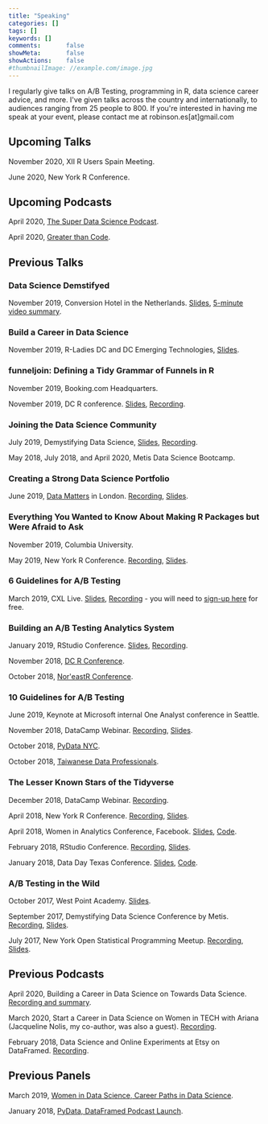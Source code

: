 ```yaml
---
title: "Speaking"
categories: []
tags: []
keywords: []
comments:       false
showMeta:       false
showActions:    false
#thumbnailImage: //example.com/image.jpg
---
```


I regularly give talks on A/B Testing, programming in R, data science career advice, and more. I've given talks across the country and internationally, to audiences ranging from 25 people to 800. If you're interested in having me speak at your event, please contact me at robinson.es[at]gmail.com

## Upcoming Talks

November 2020, XII R Users Spain Meeting.

June 2020, New York R Conference. 

## Upcoming Podcasts

April 2020, [The Super Data Science Podcast](https://www.superdatascience.com/podcast). 

April 2020, [Greater than Code](https://www.greaterthancode.com/). 

## Previous Talks 

### Data Science Demstifyed 

November 2019, Conversion Hotel in the Netherlands. [Slides](https://www.slideshare.net/webanalisten/ch2019-keynote-emily-robinson-data-science-demystified), [5-minute video summary](https://conversionhotel.com/session/keynote-2019-data-science-demystified/).

### Build a Career in Data Science 

November 2019, R-Ladies DC and DC Emerging Technologies, [Slides](https://speakerdeck.com/robinsones/build-a-career-in-data-science).

### funneljoin: Defining a Tidy Grammar of Funnels in R

November 2019, Booking.com Headquarters.

November 2019, DC R conference. [Slides](https://speakerdeck.com/robinsones/funneljoin-defining-a-tidy-grammar-of-funnels-in-r), [Recording](https://www.youtube.com/watch?v=-n4XaYHDlG8&feature=youtu.be).

### Joining the Data Science Community

July 2019, Demystifying Data Science, [Slides](https://speakerdeck.com/robinsones/joining-the-data-science-community), [Recording](https://www.youtube.com/watch?v=YiROP9-OJh4&feature=youtu.be).

May 2018, July 2018, and April 2020, Metis Data Science Bootcamp.

### Creating a Strong Data Science Portfolio

June 2019, [Data Matters](https://skillsmatter.com/meetups/11783-keynote-evening-with-emily-robinson) in London. [Recording](https://skillsmatter.com/skillscasts/13056-creating-a-strong-data-science-portfolio), [Slides](https://speakerdeck.com/robinsones/build-a-strong-data-science-portfolio).

### Everything You Wanted to Know About Making R Packages but Were Afraid to Ask

November 2019, Columbia University. 

May 2019, New York R Conference. [Recording](https://www.youtube.com/embed/33BzunEXEIE),  [Slides](https://www.slideshare.net/EmilyRobinson52/everything-you-wanted-to-know-about-making-an-r-package-but-were-afraid-to-ask).

### 6 Guidelines for A/B Testing

March 2019, CXL Live. [Slides](https://www.slideshare.net/EmilyRobinson52/6-guidelines-for-ab-testing-145531526), [Recording](https://conversionxl.com/institute/media/guidelines-for-ab-testing/) - you will need to [sign-up here](https://conversionxl.com/institute/checkout/) for free.

### Building an A/B Testing Analytics System

January 2019, RStudio Conference. [Slides](https://www.slideshare.net/secret/Ba52FYuH2FoWE), [Recording](https://resources.rstudio.com/rstudio-conf-2019/building-an-ab-testing-analytics-system-with-r-and-shiny). 

November 2018, [DC R Conference](https://www.rstats.ai/speakers/).

October 2018, [Nor'eastR Conference](https://noreastrconf.com/schedule/). 

### 10 Guidelines for A/B Testing

June 2019, Keynote at Microsoft internal One Analyst conference in Seattle. 

November 2018, DataCamp Webinar. [Recording](https://support.datacamp.com/hc/en-us/articles/360012283593-Nov-2018-Webinar-10-Guidelines-for-A-B-Testing), [Slides](https://docs.google.com/presentation/d/19_x0RJqz10ZPCC29IVkp6mDEJiitXglSgkdM4DAKW6Q/edit). 

October 2018, [PyData NYC](https://pydata.org/nyc2018/). 

October 2018, [Taiwanese Data Professionals](https://www.meetup.com/Taiwanese-Data-Professionals/events/vdgkdqyxnbjc/).

### The Lesser Known Stars of the Tidyverse

December 2018, DataCamp Webinar. [Recording](https://www.youtube.com/watch?v=uG3igAGX7UE&t=632s).

April 2018, New York R Conference. [Recording](https://www.youtube.com/watch?v=ax4LXQ5t38k), [Slides](https://www.slideshare.net/secret/sMVjYvcd7yh16z).

April 2018, Women in Analytics Conference, Facebook. [Slides](https://www.slideshare.net/secret/AcaLNF6VSwtkrT), [Code](https://github.com/robinsones/wia_talk/blob/master/wia_talk.Rmd). 

February 2018, RStudio Conference. [Recording](https://www.rstudio.com/resources/videos/the-lesser-known-stars-of-the-tidyverse/), [Slides](https://www.slideshare.net/EmilyRobinson52/the-lesser-known-stars-of-the-tidyverse). 

January 2018, Data Day Texas Conference. [Slides](https://github.com/robinsones/Data-Day-Talk/blob/master/Data_day_presentation.pdf), [Code](https://github.com/robinsones/Data-Day-Talk/blob/master/data_day_script_accompanying.md). 

###  A/B Testing in the Wild

October 2017, West Point Academy. [Slides](https://github.com/robinsones/AB-Testing-Slides/blob/master/AB%20Testing%20in%20the%20Wild.pdf).

September 2017, Demystifying Data Science Conference by Metis. [Recording](https://www.youtube.com/watch?v=hlYFksjjgXg), [Slides](https://www.slideshare.net/secret/DBLR67WhEK2qWd).

July 2017, New York Open Statistical Programming Meetup. [Recording](https://www.youtube.com/watch?v=SF-ryGgLOgQ), [Slides](https://github.com/robinsones/AB-Testing-Slides/blob/master/AB%20Testing%20in%20the%20Wild.pdf). 

## Previous Podcasts

April 2020, Building a Career in Data Science on Towards Data Science. [Recording and summary](https://towardsdatascience.com/building-a-career-in-data-science-with-emily-robinson-27cd9bdba4c4). 

March 2020, Start a Career in Data Science on Women in TECH with Ariana (Jacqueline Nolis, my co-author, was also a guest). [Recording](https://anchor.fm/womenintech/episodes/Start-a-Career-in-Data-Science-with-Emily--Jacqueline-ebcbee).

February 2018, Data Science and Online Experiments at Etsy on DataFramed. [Recording](https://soundcloud.com/dataframed/9-data-science-and-online-experiments-at-etsy). 

## Previous Panels

March 2019, [Women in Data Science, Career Paths in Data Science](https://events.sap.com/us/widsnyc2019/en/agendas).

January 2018, [PyData, DataFramed Podcast Launch](https://www.meetup.com/PyDataNYC/events/246701729/). 